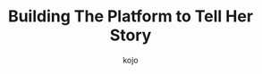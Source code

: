 ---
title: Building The Platform to Tell Her Story
layout: post
author: kojo
category: [projects, case]
industry: [Retail, Fashion]
tags: [HTML, CSS, PHP, Wordpress, Woocommerce, E-Commmerce, Web Development, Paypal, RESTAPI]
img: ''
excerpt_separator: <!--more-->
---